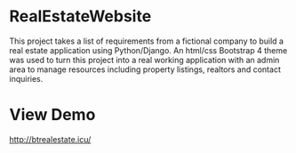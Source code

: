 # RealEstateWebsite

This project takes a list of requirements from a fictional company to build a real estate application using Python/Django. An html/css Bootstrap 4 theme was used to turn this project into a real working application with an admin area to manage resources including property listings, realtors and contact inquiries.

# View Demo
http://btrealestate.icu/
